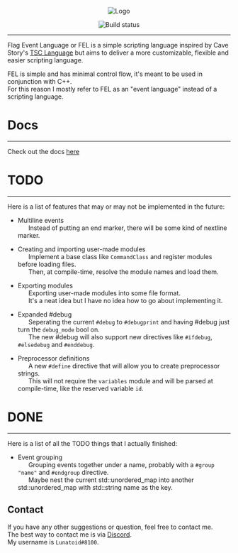 
<p align="center"><img src="https://github.com/Lunatoid/FEL/blob/master/docs/FEL-badge-dark.png" style="max-width: 50%; height: auto;" alt="Logo"/></p>

<p align="center"><img src="https://ci.appveyor.com/api/projects/status/40a9g0j0uskbx1f1?svg=true" href="https://ci.appveyor.com/project/Lunatoid/fel" alt="Build status"/></p>

-----

Flag Event Language or FEL is a simple scripting language inspired by Cave Story's [TSC Language](http://www.cavestory.org/guides/basicmodding/guide/tsc.html) but aims to deliver a more customizable, flexible and easier scripting language.  

FEL is simple and has minimal control flow, it's meant to be used in conjunction with C++.    
For this reason I mostly refer to FEL as an "event language" instead of a scripting language.  

# Docs
-----
Check out the docs [here](https://lunatoid.github.io/FEL/)

# TODO
----
Here is a list of features that may or may not be implemented in the future:  

* Multiline events  
&nbsp;&nbsp;&nbsp;&nbsp;&nbsp;&nbsp;Instead of putting an end marker, there will be some kind of nextline marker.  

* Creating and importing user-made modules  
&nbsp;&nbsp;&nbsp;&nbsp;&nbsp;&nbsp;Implement a base class like `CommandClass` and register modules before loading files.  
&nbsp;&nbsp;&nbsp;&nbsp;&nbsp;&nbsp;Then, at compile-time, resolve the module names and load them.

* Exporting modules  
&nbsp;&nbsp;&nbsp;&nbsp;&nbsp;&nbsp;Exporting user-made modules into some file format.  
&nbsp;&nbsp;&nbsp;&nbsp;&nbsp;&nbsp;It's a neat idea but I have no idea how to go about implementing it.

* Expanded #debug  
&nbsp;&nbsp;&nbsp;&nbsp;&nbsp;&nbsp;Seperating the current `#debug` to `#debugprint` and having #debug just turn the `debug_mode` bool on.  
&nbsp;&nbsp;&nbsp;&nbsp;&nbsp;&nbsp;The new #debug will also support new directives like `#ifdebug`, `#elsedebug` and `#enddebug`.

* Preprocessor definitions  
&nbsp;&nbsp;&nbsp;&nbsp;&nbsp;&nbsp;A new `#define` directive that will allow you to create preprocessor strings.  
&nbsp;&nbsp;&nbsp;&nbsp;&nbsp;&nbsp;This will not require the `variables` module and will be parsed at compile-time, like the reserved variable `id`.  

# DONE
-----
Here is a list of all the TODO things that I actually finished:

* Event grouping  
&nbsp;&nbsp;&nbsp;&nbsp;&nbsp;&nbsp;Grouping events together under a name, probably with a `#group "name"` and `#endgroup` directive.  
&nbsp;&nbsp;&nbsp;&nbsp;&nbsp;&nbsp;Maybe nest the current std::unordered_map into another std::unordered_map with std::string name as the key.  

## Contact
If you have any other suggestions or question, feel free to contact me.  
The best way to contact me is via [Discord](https://discordapp.com).  
My username is `Lunatoid#8100`.
